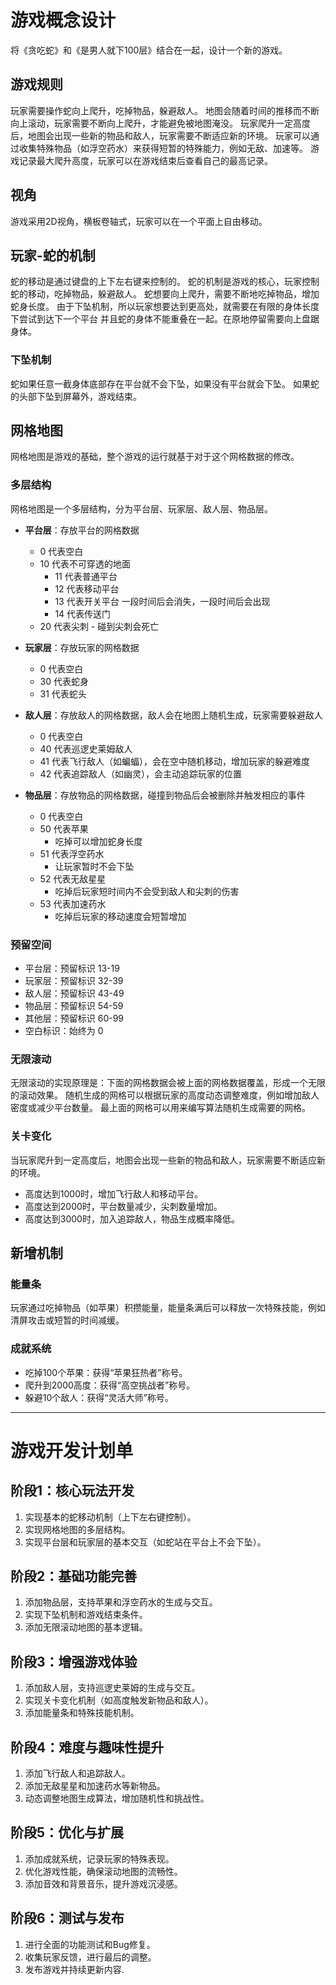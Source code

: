 # 游戏概念设计
将《贪吃蛇》和《是男人就下100层》结合在一起，设计一个新的游戏。

## 游戏规则
玩家需要操作蛇向上爬升，吃掉物品，躲避敌人。
地图会随着时间的推移而不断向上滚动，玩家需要不断向上爬升，才能避免被地图淹没。
玩家爬升一定高度后，地图会出现一些新的物品和敌人，玩家需要不断适应新的环境。
玩家可以通过收集特殊物品（如浮空药水）来获得短暂的特殊能力，例如无敌、加速等。
游戏记录最大爬升高度，玩家可以在游戏结束后查看自己的最高记录。

## 视角
游戏采用2D视角，横板卷轴式，玩家可以在一个平面上自由移动。

## 玩家-蛇的机制
蛇的移动是通过键盘的上下左右键来控制的。
蛇的机制是游戏的核心，玩家控制蛇的移动，吃掉物品，躲避敌人。
蛇想要向上爬升，需要不断地吃掉物品，增加蛇身长度。
由于下坠机制，所以玩家想要达到更高处，就需要在有限的身体长度下尝试到达下一个平台
并且蛇的身体不能重叠在一起。在原地停留需要向上盘踞身体。

### 下坠机制
蛇如果任意一截身体底部存在平台就不会下坠，如果没有平台就会下坠。
如果蛇的头部下坠到屏幕外，游戏结束。

## 网格地图
网格地图是游戏的基础，整个游戏的运行就基于对于这个网格数据的修改。

### 多层结构
网格地图是一个多层结构，分为平台层、玩家层、敌人层、物品层。

- **平台层**：存放平台的网格数据
    - 0 代表空白
    - 10 代表不可穿透的地面
        - 11 代表普通平台
        - 12 代表移动平台
        - 13 代表开关平台 一段时间后会消失，一段时间后会出现
        - 14 代表传送门 
    - 20 代表尖刺
            - 碰到尖刺会死亡

- **玩家层**：存放玩家的网格数据
    - 0 代表空白
    - 30 代表蛇身
    - 31 代表蛇头

- **敌人层**：存放敌人的网格数据，敌人会在地图上随机生成，玩家需要躲避敌人
    - 0 代表空白
    - 40 代表巡逻史莱姆敌人
    - 41 代表飞行敌人（如蝙蝠），会在空中随机移动，增加玩家的躲避难度
    - 42 代表追踪敌人（如幽灵），会主动追踪玩家的位置

- **物品层**：存放物品的网格数据，碰撞到物品后会被删除并触发相应的事件
    - 0 代表空白
    - 50 代表苹果
        - 吃掉可以增加蛇身长度
    - 51 代表浮空药水
        - 让玩家暂时不会下坠
    - 52 代表无敌星星
        - 吃掉后玩家短时间内不会受到敌人和尖刺的伤害
    - 53 代表加速药水
        - 吃掉后玩家的移动速度会短暂增加

### 预留空间
- 平台层：预留标识 13-19
- 玩家层：预留标识 32-39
- 敌人层：预留标识 43-49
- 物品层：预留标识 54-59
- 其他层：预留标识 60-99
- 空白标识：始终为 0

### 无限滚动
无限滚动的实现原理是：下面的网格数据会被上面的网格数据覆盖，形成一个无限的滚动效果。
随机生成的网格可以根据玩家的高度动态调整难度，例如增加敌人密度或减少平台数量。
最上面的网格可以用来编写算法随机生成需要的网格。

### 关卡变化
当玩家爬升到一定高度后，地图会出现一些新的物品和敌人，玩家需要不断适应新的环境。
- 高度达到1000时，增加飞行敌人和移动平台。
- 高度达到2000时，平台数量减少，尖刺数量增加。
- 高度达到3000时，加入追踪敌人，物品生成概率降低。

## 新增机制
### 能量条
玩家通过吃掉物品（如苹果）积攒能量，能量条满后可以释放一次特殊技能，例如清屏攻击或短暂的时间减缓。

### 成就系统
- 吃掉100个苹果：获得“苹果狂热者”称号。
- 爬升到2000高度：获得“高空挑战者”称号。
- 躲避10个敌人：获得“灵活大师”称号。

---

# 游戏开发计划单

## 阶段1：核心玩法开发
1. 实现基本的蛇移动机制（上下左右键控制）。
2. 实现网格地图的多层结构。
3. 实现平台层和玩家层的基本交互（如蛇站在平台上不会下坠）。

## 阶段2：基础功能完善
1. 添加物品层，支持苹果和浮空药水的生成与交互。
2. 实现下坠机制和游戏结束条件。
3. 添加无限滚动地图的基本逻辑。

## 阶段3：增强游戏体验
1. 添加敌人层，支持巡逻史莱姆的生成与交互。
2. 实现关卡变化机制（如高度触发新物品和敌人）。
3. 添加能量条和特殊技能机制。

## 阶段4：难度与趣味性提升
1. 添加飞行敌人和追踪敌人。
2. 添加无敌星星和加速药水等新物品。
3. 动态调整地图生成算法，增加随机性和挑战性。

## 阶段5：优化与扩展
1. 添加成就系统，记录玩家的特殊表现。
2. 优化游戏性能，确保滚动地图的流畅性。
3. 添加音效和背景音乐，提升游戏沉浸感。

## 阶段6：测试与发布
1. 进行全面的功能测试和Bug修复。
2. 收集玩家反馈，进行最后的调整。
3. 发布游戏并持续更新内容.


